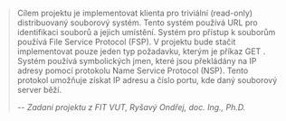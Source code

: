 >Cílem projektu je implementovat klienta pro triviální (read-only) distribuovaný souborový systém.
Tento systém používá URL pro identifikaci souborů a jejich umístění. Systém pro přístup k
souborům používá File Service Protocol (FSP). V projektu bude stačit implementovat pouze jeden
typ požadavku, kterým je příkaz GET . Systém používá symbolických jmen, které jsou překládány
na IP adresy pomocí protokolu Name Service Protocol (NSP). Tento protokol umožňuje získat IP
adresu a číslo portu, kde daný souborový server běží.
>
> -- <cite>Zadani projektu z FIT VUT, Ryšavý Ondřej, doc. Ing., Ph.D.</cite>
